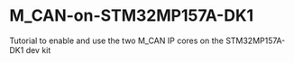 # M_CAN-on-STM32MP157A-DK1
Tutorial to enable and use the two M_CAN IP cores on the STM32MP157A-DK1 dev kit
